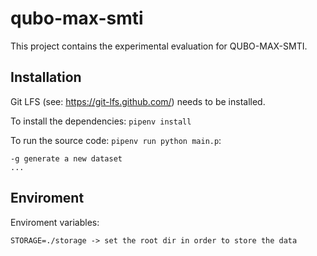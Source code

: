 # qubo-max-smti

This project contains the experimental evaluation for QUBO-MAX-SMTI.

## Installation

Git LFS (see: https://git-lfs.github.com/) needs to be installed.

To install the dependencies: `pipenv install`

To run the source code: `pipenv run python main.p`:
```
-g generate a new dataset
...
```

## Enviroment

Enviroment variables:
```
STORAGE=./storage -> set the root dir in order to store the data
```